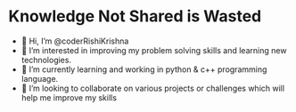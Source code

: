 # Knowledge Not Shared is Wasted

- 👋 Hi, I’m @coderRishiKrishna
- 👀 I’m interested in improving my problem solving skills and learning new technologies.
- 🌱 I’m currently learning and working in python & c++ programming language.
- 💞️ I’m looking to collaborate on various projects or challenges which will help me improve my skills 

<!---
coderRishiKrishna/coderRishiKrishna is a ✨ special ✨ repository because its `README.md` (this file) appears on your GitHub profile.
You can click the Preview link to take a look at your changes.
--->

